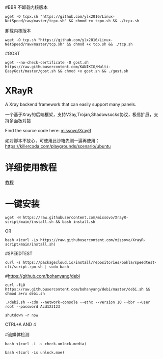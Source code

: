 #BBR
不卸载内核版本
```
wget -O tcpx.sh "https://github.com/ylx2016/Linux-NetSpeed/raw/master/tcpx.sh" && chmod +x tcpx.sh && ./tcpx.sh
```
卸载内核版本
```
wget -O tcp.sh "https://github.com/ylx2016/Linux-NetSpeed/raw/master/tcp.sh" && chmod +x tcp.sh && ./tcp.sh 
```

#GOST
```
wget --no-check-certificate -O gost.sh https://raw.githubusercontent.com/KANIKIG/Multi-EasyGost/master/gost.sh && chmod +x gost.sh && ./gost.sh
```

# XRayR
A Xray backend framework that can easily support many panels.

一个基于Xray的后端框架，支持V2ay,Trojan,Shadowsocks协议，极易扩展，支持多面板对接

Find the source code here: [missovo/XrayR](https://github.com/missovo/XrayR)

如对脚本不放心，可使用此沙箱先测一遍再使用：https://killercoda.com/playgrounds/scenario/ubuntu

# 详细使用教程

[教程](https://crackair.gitbook.io/xrayr-project/)

# 一键安装

```
wget -N https://raw.githubusercontent.com/missovo/XrayR-script/main/install.sh && bash install.sh
```
OR
```
bash <(curl -Ls https://raw.githubusercontent.com/missovo/XrayR-script/main/install.sh)
```

#SPEEDTEST

```
curl -s https://packagecloud.io/install/repositories/ookla/speedtest-cli/script.rpm.sh | sudo bash
```



#https://github.com/bohanyang/debi
```
curl -fLO https://raw.githubusercontent.com/bohanyang/debi/master/debi.sh && chmod a+rx debi.sh
```
```
./debi.sh --cdn --network-console --ethx --version 10 --bbr --user root --password Acd123123
```
```
shutdown -r now
```
CTRL+A AND 4

#流媒体检测
```
bash <(curl -L -s check.unlock.media)
```
```
bash <(curl -Ls unlock.moe)
```
